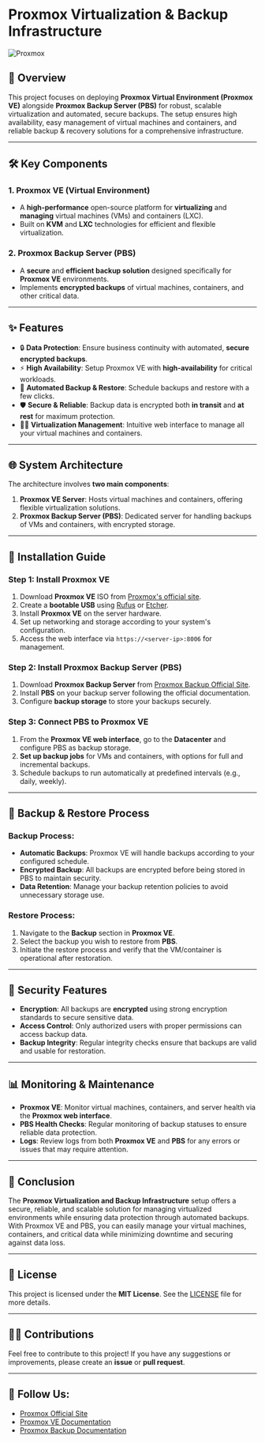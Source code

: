# Proxmox Virtualization & Backup Infrastructure

![Proxmox](https://www.proxmox.com/images/proxmox-logo.svg)

## 🚀 Overview

This project focuses on deploying **Proxmox Virtual Environment (Proxmox VE)** alongside **Proxmox Backup Server (PBS)** for robust, scalable virtualization and automated, secure backups. The setup ensures high availability, easy management of virtual machines and containers, and reliable backup & recovery solutions for a comprehensive infrastructure.

---

## 🛠️ Key Components

### 1. **Proxmox VE (Virtual Environment)**

- A **high-performance** open-source platform for **virtualizing** and **managing** virtual machines (VMs) and containers (LXC).
- Built on **KVM** and **LXC** technologies for efficient and flexible virtualization.

### 2. **Proxmox Backup Server (PBS)**

- A **secure** and **efficient backup solution** designed specifically for **Proxmox VE** environments.
- Implements **encrypted backups** of virtual machines, containers, and other critical data.

---

## ✨ Features

- 🔒 **Data Protection**: Ensure business continuity with automated, **secure encrypted backups**.
- ⚡ **High Availability**: Setup Proxmox VE with **high-availability** for critical workloads.
- 💾 **Automated Backup & Restore**: Schedule backups and restore with a few clicks.
- 🛡️ **Secure & Reliable**: Backup data is encrypted both **in transit** and **at rest** for maximum protection.
- 🧑‍💻 **Virtualization Management**: Intuitive web interface to manage all your virtual machines and containers.

---

## 🌐 System Architecture

The architecture involves **two main components**:

1. **Proxmox VE Server**: Hosts virtual machines and containers, offering flexible virtualization solutions.
2. **Proxmox Backup Server (PBS)**: Dedicated server for handling backups of VMs and containers, with encrypted storage.

---

## 📝 Installation Guide

### Step 1: Install Proxmox VE

1. Download **Proxmox VE** ISO from [Proxmox's official site](https://www.proxmox.com/proxmox-ve).
2. Create a **bootable USB** using [Rufus](https://rufus.ie/) or [Etcher](https://www.balena.io/etcher/).
3. Install **Proxmox VE** on the server hardware.
4. Set up networking and storage according to your system's configuration.
5. Access the web interface via `https://<server-ip>:8006` for management.

### Step 2: Install Proxmox Backup Server (PBS)

1. Download **Proxmox Backup Server** from [Proxmox Backup Official Site](https://www.proxmox.com/proxmox-backup-server).
2. Install **PBS** on your backup server following the official documentation.
3. Configure **backup storage** to store your backups securely.

### Step 3: Connect PBS to Proxmox VE

1. From the **Proxmox VE web interface**, go to the **Datacenter** and configure PBS as backup storage.
2. **Set up backup jobs** for VMs and containers, with options for full and incremental backups.
3. Schedule backups to run automatically at predefined intervals (e.g., daily, weekly).

---

## 💾 Backup & Restore Process

### **Backup Process**:

- **Automatic Backups**: Proxmox VE will handle backups according to your configured schedule.
- **Encrypted Backup**: All backups are encrypted before being stored in PBS to maintain security.
- **Data Retention**: Manage your backup retention policies to avoid unnecessary storage use.

### **Restore Process**:

1. Navigate to the **Backup** section in **Proxmox VE**.
2. Select the backup you wish to restore from **PBS**.
3. Initiate the restore process and verify that the VM/container is operational after restoration.

---

## 🔐 Security Features

- **Encryption**: All backups are **encrypted** using strong encryption standards to secure sensitive data.
- **Access Control**: Only authorized users with proper permissions can access backup data.
- **Backup Integrity**: Regular integrity checks ensure that backups are valid and usable for restoration.

---

## 📊 Monitoring & Maintenance

- **Proxmox VE**: Monitor virtual machines, containers, and server health via the **Proxmox web interface**.
- **PBS Health Checks**: Regular monitoring of backup statuses to ensure reliable data protection.
- **Logs**: Review logs from both **Proxmox VE** and **PBS** for any errors or issues that may require attention.

---

## 🚀 Conclusion

The **Proxmox Virtualization and Backup Infrastructure** setup offers a secure, reliable, and scalable solution for managing virtualized environments while ensuring data protection through automated backups. With Proxmox VE and PBS, you can easily manage your virtual machines, containers, and critical data while minimizing downtime and securing against data loss.

---

## 📝 License

This project is licensed under the **MIT License**. See the [LICENSE](LICENSE) file for more details.

---

## 👨‍💻 Contributions

Feel free to contribute to this project! If you have any suggestions or improvements, please create an **issue** or **pull request**.

---

## 📱 Follow Us:

- [Proxmox Official Site](https://www.proxmox.com)
- [Proxmox VE Documentation](https://pve.proxmox.com/pve-docs/)
- [Proxmox Backup Documentation](https://pbs.proxmox.com/docs/)

